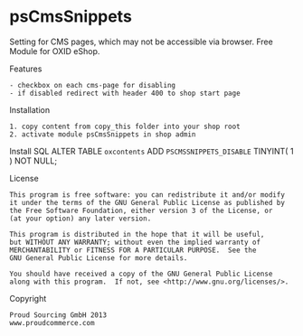 psCmsSnippets
=========

Setting for CMS pages, which may not be accessible via browser.
Free Module for OXID eShop.

Features

	- checkbox on each cms-page for disabling
	- if disabled redirect with header 400 to shop start page


Installation

	1. copy content from copy_this folder into your shop root
	2. activate module psCmsSnippets in shop admin


Install SQL
	ALTER TABLE  `oxcontents` ADD  `PSCMSSNIPPETS_DISABLE` TINYINT( 1 ) NOT NULL;


License

    This program is free software: you can redistribute it and/or modify
    it under the terms of the GNU General Public License as published by
    the Free Software Foundation, either version 3 of the License, or
    (at your option) any later version.

    This program is distributed in the hope that it will be useful,
    but WITHOUT ANY WARRANTY; without even the implied warranty of
    MERCHANTABILITY or FITNESS FOR A PARTICULAR PURPOSE.  See the
    GNU General Public License for more details.

    You should have received a copy of the GNU General Public License
    along with this program.  If not, see <http://www.gnu.org/licenses/>.
    

Copyright

	Proud Sourcing GmbH 2013
	www.proudcommerce.com

